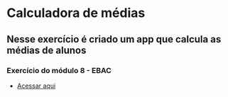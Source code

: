 # Calculadora de médias
## Nesse exercício é criado um app que calcula as médias de alunos

### Exercício do módulo 8 - EBAC

- [Acessar aqui](https://ebac-calculadora-medias.vercel.app/)
